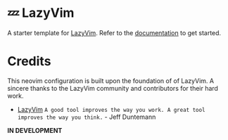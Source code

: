# 💤 LazyVim

A starter template for [LazyVim](https://github.com/LazyVim/LazyVim).
Refer to the [documentation](https://lazyvim.github.io/installation) to get started.


# Credits
This neovim configuration is built upon the foundation of of LazyVim. A sincere thanks to the LazyVim community and contributors for their hard work.
- [LazyVim](https://www.lazyvim.org/)
`A good tool improves the way you work. A great tool improves the way you think.` - Jeff Duntemann

**IN DEVELOPMENT**
